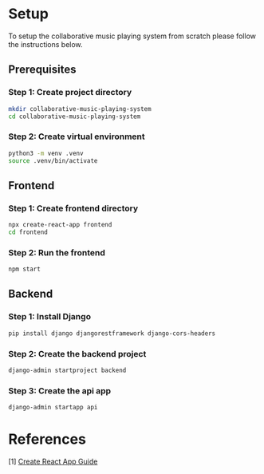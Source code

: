# Setup

To setup the collaborative music playing system from scratch please follow the instructions below.

## Prerequisites

### Step 1: Create project directory

```bash
mkdir collaborative-music-playing-system
cd collaborative-music-playing-system
```

### Step 2: Create virtual environment

```bash
python3 -m venv .venv
source .venv/bin/activate
```

## Frontend

### Step 1: Create frontend directory

```bash
npx create-react-app frontend
cd frontend
```

### Step 2: Run the frontend

```bash
npm start
```

## Backend

### Step 1: Install Django

```bash
pip install django djangorestframework django-cors-headers
```

### Step 2: Create the backend project

```bash
django-admin startproject backend
```

### Step 3: Create the api app

```bash
django-admin startapp api
```

# References

[1] [Create React App Guide](https://create-react-app.dev/docs/getting-started)
